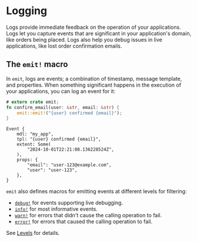 # Logging

Logs provide immediate feedback on the operation of your applications. Logs let you capture events that are significant in your application's domain, like orders being placed. Logs also help you debug issues in live applications, like lost order confirmation emails.

## The `emit!` macro

In `emit`, logs are events; a combination of timestamp, message template, and properties. When something significant happens in the execution of your applications, you can log an event for it:

```rust
# extern crate emit;
fn confirm_email(user: &str, email: &str) {
    emit::emit!("{user} confirmed {email}");
}
```

```text
Event {
    mdl: "my_app",
    tpl: "{user} confirmed {email}",
    extent: Some(
        "2024-10-01T22:21:08.136228524Z",
    ),
    props: {
        "email": "user-123@example.com",
        "user": "user-123",
    },
}
```

`emit` also defines macros for emitting events at different levels for filtering:

- [`debug!`](https://docs.rs/emit/0.11.0-alpha.20/emit/macro.debug.html) for events supporting live debugging.
- [`info!`](https://docs.rs/emit/0.11.0-alpha.20/emit/macro.info.html) for most informative events.
- [`warn!`](https://docs.rs/emit/0.11.0-alpha.20/emit/macro.warn.html) for errors that didn't cause the calling operation to fail.
- [`error!`](https://docs.rs/emit/0.11.0-alpha.20/emit/macro.error.html) for errors that caused the calling operation to fail.

See [Levels](./logging/levels.md) for details.
